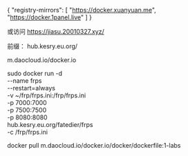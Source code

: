 



{
  "registry-mirrors": [
    "https://docker.xuanyuan.me",
    "https://docker.1panel.live"
  ]
}

或访问
https://jiasu.20010327.xyz/


前缀：
hub.kesry.eu.org/

m.daocloud.io/docker.io



sudo docker run -d \
  --name frps \
  --restart=always \
  -v ~/frp/frps.ini:/frp/frps.ini \
  -p 7000:7000 \
  -p 7500:7500 \
  -p 8080:8080 \
  hub.kesry.eu.org/fatedier/frps \
  -c /frp/frps.ini




docker pull m.daocloud.io/docker.io/docker/dockerfile:1-labs
